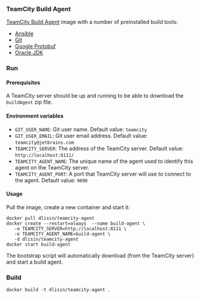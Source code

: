 ### TeamCity Build Agent
[TeamCity Build Agent](https://www.jetbrains.com/teamcity/) image with a number of preinstalled build tools:
 - [Ansible](http://www.ansible.com/)
 - [Git](https://git-scm.com/)
 - [Google Protobuf](https://developers.google.com/protocol-buffers/)
 - [Oracle JDK](http://www.oracle.com/technetwork/java/)

### Run

#### Prerequisites
A TeamCity server should be up and running to be able to download the `buildAgent` zip file.

#### Environment variables
 - `GIT_USER_NAME`: Git user name. Default value: `teamcity`
 - `GIT_USER_EMAIL`: Git user email address. Default value: `teamcity@jetbrains.com`
 - `TEAMCITY_SERVER`: The address of the TeamCity server. Default value: `http://localhost:8111/`
 - `TEAMCITY_AGENT_NAME`: The unique name of the agent used to identify this agent on the TeamCity server.
 - `TEAMCITY_AGENT_PORT`: A port that TeamCity server will use to connect to the agent. Default value: `9090`

#### Usage
Pull the image, create a new container and start it:
```
docker pull dlisin/teamcity-agent
docker create --restart=always  --name build-agent \
   -e TEAMCITY_SERVER=http://localhost:8111 \
   -e TEAMCITY_AGENT_NAME=build-agent \
   -d dlisin/teamcity-agent
docker start build-agent
```
The bootstrap script will automatically download (from the TeamCity server) and start a build agent.

### Build
```
docker build -t dlisin/teamcity-agent .
```
